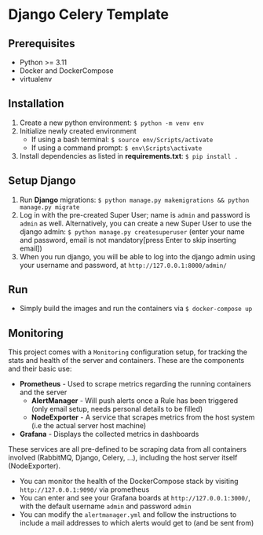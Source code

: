 # Django Celery Template

## Prerequisites
- Python >= 3.11
- Docker and DockerCompose
- virtualenv

## Installation
1. Create a new python environment: `$ python -m venv env`
2. Initialize newly created environment
    - If using a bash terminal: `$ source env/Scripts/activate`
    - If using a command prompt: `$ env\Scripts\activate`
3. Install dependencies as listed in **requirements.txt**: `$ pip install .`

## Setup Django
1. Run **Django** migrations: `$ python manage.py makemigrations && python manage.py migrate` 
2. Log in with the pre-created Super User; name is `admin` and password is `admin` as well. Alternatively, you can create a new Super User to use the django admin: `$ python manage.py createsuperuser` (enter your name and password, email is not mandatory[press Enter to skip inserting email])
3. When you run django, you will be able to log into the django admin using your username and password, at `http://127.0.0.1:8000/admin/`

## Run
- Simply build the images and run the containers via `$ docker-compose up`

## Monitoring
This project comes with a `Monitoring` configuration setup, for tracking the stats and health of the server and containers.
These are the components and their basic use:
  - **Prometheus** - Used to scrape metrics regarding the running containers and the server
    - **AlertManager** - Will push alerts once a Rule has been triggered (only email setup, needs personal details to be filled)
    - **NodeExporter** - A service that scrapes metrics from the host system (i.e the actual server host machine)
  - **Grafana** - Displays the collected metrics in dashboards

These services are all pre-defined to be scraping data from all containers involved (RabbitMQ, Django, Celery, ...), including the host server itself (NodeExporter).
- You can monitor the health of the DockerCompose stack by visiting `http://127.0.0.1:9090/` via prometheus
- You can enter and see your Grafana boards at `http://127.0.0.1:3000/`, with the default username `admin` and password `admin`
- You can modify the `alertmanager.yml` and follow the instructions to include a mail addresses to which alerts would get to (and be sent from)